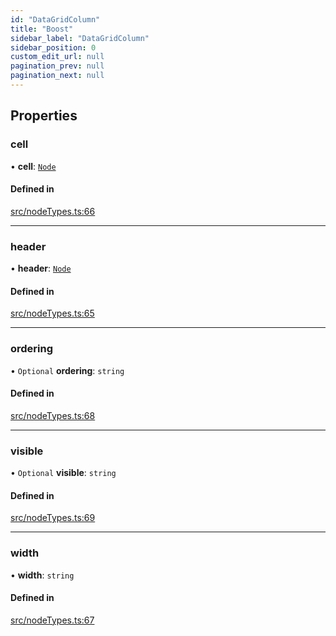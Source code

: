 ```yaml
---
id: "DataGridColumn"
title: "Boost"
sidebar_label: "DataGridColumn"
sidebar_position: 0
custom_edit_url: null
pagination_prev: null
pagination_next: null
---
```


## Properties

### cell

• **cell**: [`Node`](../modules.md#node)

#### Defined in

[src/nodeTypes.ts:66](https://github.com/yolmio/boost/blob/b239488/src/nodeTypes.ts#L66)

___

### header

• **header**: [`Node`](../modules.md#node)

#### Defined in

[src/nodeTypes.ts:65](https://github.com/yolmio/boost/blob/b239488/src/nodeTypes.ts#L65)

___

### ordering

• `Optional` **ordering**: `string`

#### Defined in

[src/nodeTypes.ts:68](https://github.com/yolmio/boost/blob/b239488/src/nodeTypes.ts#L68)

___

### visible

• `Optional` **visible**: `string`

#### Defined in

[src/nodeTypes.ts:69](https://github.com/yolmio/boost/blob/b239488/src/nodeTypes.ts#L69)

___

### width

• **width**: `string`

#### Defined in

[src/nodeTypes.ts:67](https://github.com/yolmio/boost/blob/b239488/src/nodeTypes.ts#L67)
